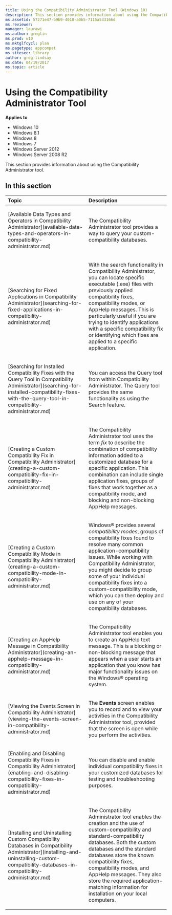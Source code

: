 ```yaml
---
title: Using the Compatibility Administrator Tool (Windows 10)
description: This section provides information about using the Compatibility Administrator tool.
ms.assetid: 57271e47-b9b9-4018-a0b5-7115a533166d
ms.reviewer: 
manager: laurawi
ms.author: greglin
ms.prod: w10
ms.mktglfcycl: plan
ms.pagetype: appcompat
ms.sitesec: library
author: greg-lindsay
ms.date: 04/19/2017
ms.topic: article
---
```


# Using the Compatibility Administrator Tool


**Applies to**

-   Windows 10
-   Windows 8.1
-   Windows 8
-   Windows 7
-   Windows Server 2012
-   Windows Server 2008 R2

This section provides information about using the Compatibility Administrator tool.

## In this section


<table>
<colgroup>
<col width="50%" />
<col width="50%" />
</colgroup>
<thead>
<tr class="header">
<th align="left">Topic</th>
<th align="left">Description</th>
</tr>
</thead>
<tbody>
<tr class="odd">
<td align="left"><p>[Available Data Types and Operators in Compatibility Administrator](available-data-types-and-operators-in-compatibility-administrator.md)</p></td>
<td align="left"><p>The Compatibility Administrator tool provides a way to query your custom-compatibility databases.</p></td>
</tr>
<tr class="even">
<td align="left"><p>[Searching for Fixed Applications in Compatibility Administrator](searching-for-fixed-applications-in-compatibility-administrator.md)</p></td>
<td align="left"><p>With the search functionality in Compatibility Administrator, you can locate specific executable (.exe) files with previously applied compatibility fixes, compatibility modes, or AppHelp messages. This is particularly useful if you are trying to identify applications with a specific compatibility fix or identifying which fixes are applied to a specific application.</p></td>
</tr>
<tr class="odd">
<td align="left"><p>[Searching for Installed Compatibility Fixes with the Query Tool in Compatibility Administrator](searching-for-installed-compatibility-fixes-with-the-query-tool-in-compatibility-administrator.md)</p></td>
<td align="left"><p>You can access the Query tool from within Compatibility Administrator. The Query tool provides the same functionality as using the Search feature.</p></td>
</tr>
<tr class="even">
<td align="left"><p>[Creating a Custom Compatibility Fix in Compatibility Administrator](creating-a-custom-compatibility-fix-in-compatibility-administrator.md)</p></td>
<td align="left"><p>The Compatibility Administrator tool uses the term <em>fix</em> to describe the combination of compatibility information added to a customized database for a specific application. This combination can include single application fixes, groups of fixes that work together as a compatibility mode, and blocking and non-blocking AppHelp messages.</p></td>
</tr>
<tr class="odd">
<td align="left"><p>[Creating a Custom Compatibility Mode in Compatibility Administrator](creating-a-custom-compatibility-mode-in-compatibility-administrator.md)</p></td>
<td align="left"><p>Windows® provides several <em>compatibility modes</em>, groups of compatibility fixes found to resolve many common application-compatibility issues. While working with Compatibility Administrator, you might decide to group some of your individual compatibility fixes into a custom-compatibility mode, which you can then deploy and use on any of your compatibility databases.</p></td>
</tr>
<tr class="even">
<td align="left"><p>[Creating an AppHelp Message in Compatibility Administrator](creating-an-apphelp-message-in-compatibility-administrator.md)</p></td>
<td align="left"><p>The Compatibility Administrator tool enables you to create an AppHelp text message. This is a blocking or non-blocking message that appears when a user starts an application that you know has major functionality issues on the Windows® operating system.</p></td>
</tr>
<tr class="odd">
<td align="left"><p>[Viewing the Events Screen in Compatibility Administrator](viewing-the-events-screen-in-compatibility-administrator.md)</p></td>
<td align="left"><p>The <strong>Events</strong> screen enables you to record and to view your activities in the Compatibility Administrator tool, provided that the screen is open while you perform the activities.</p></td>
</tr>
<tr class="even">
<td align="left"><p>[Enabling and Disabling Compatibility Fixes in Compatibility Administrator](enabling-and-disabling-compatibility-fixes-in-compatibility-administrator.md)</p></td>
<td align="left"><p>You can disable and enable individual compatibility fixes in your customized databases for testing and troubleshooting purposes.</p></td>
</tr>
<tr class="odd">
<td align="left"><p>[Installing and Uninstalling Custom Compatibility Databases in Compatibility Administrator](installing-and-uninstalling-custom-compatibility-databases-in-compatibility-administrator.md)</p></td>
<td align="left"><p>The Compatibility Administrator tool enables the creation and the use of custom-compatibility and standard-compatibility databases. Both the custom databases and the standard databases store the known compatibility fixes, compatibility modes, and AppHelp messages. They also store the required application-matching information for installation on your local computers.</p></td>
</tr>
</tbody>
</table>

 

 

 





